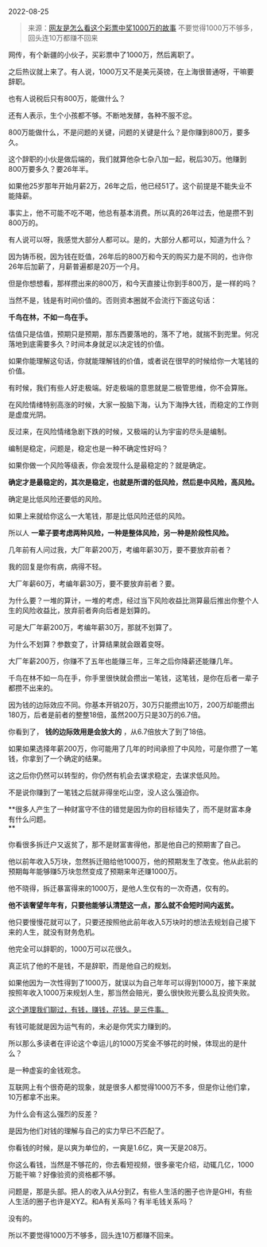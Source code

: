 2022-08-25

> 来源：[网友是怎么看这个彩票中奖1000万的故事](http://mp.weixin.qq.com/s?__biz=MzU3NDc5Nzc0NQ==&mid=2247519913&idx=2&sn=80074bd638504719c3aac908485b9b4d&chksm=fd2e2c77ca59a5613c7cf19de74b039debff64d87e7c8b8c96ba33985e999b90f646e06d6ae6&scene=27#wechat_redirect)
> 不要觉得1000万不够多，回头连10万都赚不回来

网传，有个新疆的小伙子，买彩票中了1000万，然后离职了。  

  

之后热议就上来了。有人说，1000万又不是美元英镑，在上海很普通呀，干嘛要辞职。

  

也有人说税后只有800万，能做什么？  

  

还有人表示，生个小孩都不够。不断地发酵，各种不服不忿。

  

800万能做什么，不是问题的关键，问题的关键是什么？是你赚到800万，要多久。  

  

这个辞职的小伙是做后端的，我们就算他杂七杂八加一起，税后30万。他赚到800万要多久？要26年半。

  

如果他25岁那年开始月薪2万，26年之后，他已经51了。这个前提是不能失业不能降薪。

  

事实上，他不可能不吃不喝，他总有基本消费。所以真的26年过去，他是攒不到800万的。  

  

有人说可以呀，我感觉大部分人都可以。是的，大部分人都可以，知道为什么？

  

因为铸币税，因为钱在贬值，26年后的800万和今天的购买力是不同的，也许你26年后加薪了，月薪普遍都是20万一个月。

  

但是你想想看，那样攒出来的800万，和今天直接让你到手800万，是一样的吗？  

  

当然不是，钱是有时间价值的。否则资本圈就不会流行下面这句话：  

  

 **千鸟在林，不如一鸟在手。**

  

估值只是估值，预期只是预期，那东西要落地的，落不了地，就揣不到兜里。何况落地到底需要多久？时间本身就足以决定钱的价值。  

  

如果你能理解这句话，你就能理解钱的价值，或者说在很早的时候给你一大笔钱的价值。  

  

有时候，我们有些人好走极端。好走极端的意思就是二极管思维，你不会算账。

  

在风险情绪特别高涨的时候，大家一股脑下海，认为下海挣大钱，而稳定的工作则是虚度光阴。  

  

反过来，在风险情绪急剧下跌的时候，又极端的认为宇宙的尽头是编制。

  

编制是稳定，问题是，稳定也是一种不确定性好吗？

  

如果你做一个风险等级表，你会发现什么是最稳定的？就是确定。  

  

 **确定才是最稳定的，其次是稳定，也就是所谓的低风险，然后是中风险，高风险。**

  

确定是比低风险还要低的风险。  

  

如果上来就给你这么一大笔钱，那是比低风险还低的风险。  

  

所以人 **一辈子要考虑两种风险，一种是整体风险，另一种是阶段性风险。**  

  

几年前有人问过我，大厂年薪200万，考编年薪30万，要不要放弃前者？  

  

我的回复是你有病，病得不轻。  

  

大厂年薪60万，考编年薪30万，要不要放弃前者？要。  

  

为什么要？一堆的算计，一堆的考虑，经过当下风险收益比测算最后推出你整个人生的风险收益比，放弃前者奔向后者是划算的。  

  

可是大厂年薪200万，考编年薪30万，那就不划算了。

  

为什么不划算？参数变了，计算结果就会跟着变呀。  

  

大厂年薪200万，你赚不了五年也能赚三年，三年之后你降薪还能赚几年。  

  

千鸟在林不如一鸟在手，你手里很快就会攒出一笔钱，这笔钱，是你在后者一辈子都攒不出来的。  

  

因为钱的边际效应不同。你基本开销20万，30万只能攒出10万，200万却能攒出180万，后者是前者的整整18倍，虽然200万只是30万的6.7倍。

  

你看到了， **钱的边际效用是会放大的** ，从6.7倍放大了到了18倍。

  

如果如果选择年薪200万，你可能用了几年的时间承担了中风险，可是你攒了一笔钱，你拿到了一个确定的结果。

  

这之后你仍然可以转型的，你仍然有机会去谋求稳定，去谋求低风险。  

  

不是说你赚到了一笔钱之后就非得坐吃山空，没人这么强迫你。  

  

 **很多人产生了一种财富守不住的错觉是因为你的目标错失了，而不是财富本身有什么问题。  
**

  

你看很多拆迁户又返贫了，那不是财富害得他，那是他自己的预期害了自己。  

  

他以前年收入5万块，忽然拆迁赔给他1000万，他的预期发生了改变。他从此前的预期每年能够赚5万块忽然变成了预期来年还赚1000万。  

  

他不晓得，拆迁暴富得来的1000万，是他人生仅有的一次奇遇，仅有的。

  

 **他不该奢望年年有，只要他能够认清楚这一点，那么就不会短时间内返贫。**

  

他只要慢慢花就可以了，只要还按照他此前年收入5万块时的想法去规划自己接下来的人生，就没有财务危机。  

  

他完全可以辞职的，1000万可以花很久。  

  

真正坑了他的不是钱，不是辞职，而是他自己的规划。

  

如果他因为一次性得到了1000万，就误以为自己年年可以得到1000万，接下来就按照年收入1000万来规划人生，那当然会赔光，要么很快败光要么乱投资失败。  

  

[这个道理我们聊过，有钱，赚钱，花钱。是三件事。  
](http://mp.weixin.qq.com/s?__biz=MzU0MjYwNDU2Mw==&mid=2247507378&idx=1&sn=6abd6252246e4f6ab7310dee360103ee&chksm=fb1ab1cecc6d38d878d6c7b999200d3df6f51e8aaf600dbe04d27bd64738881119a7e2b11aab&scene=21#wechat_redirect)

  

有钱可能就是因为运气有的，未必是你凭实力赚到的。  

  

所以那么多读者在评论这个幸运儿的1000万奖金不够花的时候，体现出的是什么？

  

是一种虚妄的金钱观念。

  

互联网上有个很奇葩的现象，就是很多人都觉得1000万不多，但是你让他们拿，10万都拿不出来。  

  

为什么会有这么强烈的反差？  

  

是因为他们对钱的理解与自己的实力早已不匹配了。

  

你看钱的时候，是以爽为单位的，一爽是1.6亿，爽一天是208万。

  

你这么看钱，当然是不够花的，你去看短视频，很多豪宅介绍，动辄几亿，1000万能干嘛？好像验资的资格都不够。

  

问题是，那是头部。把人的收入从A分到Z，有些人生活的圈子也许是GHI，有些人生活的圈子也许是XYZ。和A有关系吗？有半毛钱关系吗？

  

没有的。  

  

所以不要觉得1000万不够多，回头连10万都赚不回来。

